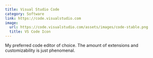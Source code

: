 ```yaml
---
title: Visual Studio Code
category: Software
link: https://code.visualstudio.com
image: 
  url: https://code.visualstudio.com/assets/images/code-stable.png
  title: VS Code Icon
---
```


My preferred code editor of choice. The amount of extensions and customizability is just phenomenal.